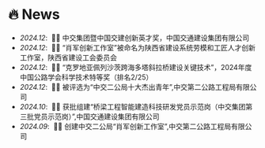 # 🔥 News
- *2024.12*: &nbsp;🎉🎉 中交集团暨中国交建创新英才奖，中国交通建设集团有限公司
- *2024.12*: &nbsp;🎉🎉 “肖军创新工作室”被命名为陕西省建设系统劳模和工匠人才创新工作室，陕西省建设工会委员会
- *2024.12*: &nbsp;🎉🎉 “克罗地亚佩列沙茨跨海多塔斜拉桥建设关键技术”，2024年度中国公路学会科学技术特等奖（排名2/25）
- *2024.12*: &nbsp;🎉🎉 被评选为“中交二公局十大杰出青年”,中交第二公路工程局有限公司
- *2024.10*: &nbsp;🎉🎉 获批组建“桥梁工程智能建造科技研发党员示范岗（中交集团第三批党员示范岗）”,中国交通建设集团有限公司
- *2024.09*: &nbsp;🎉🎉 创建中交二公局“肖军创新工作室”,中交第二公路工程局有限公司
